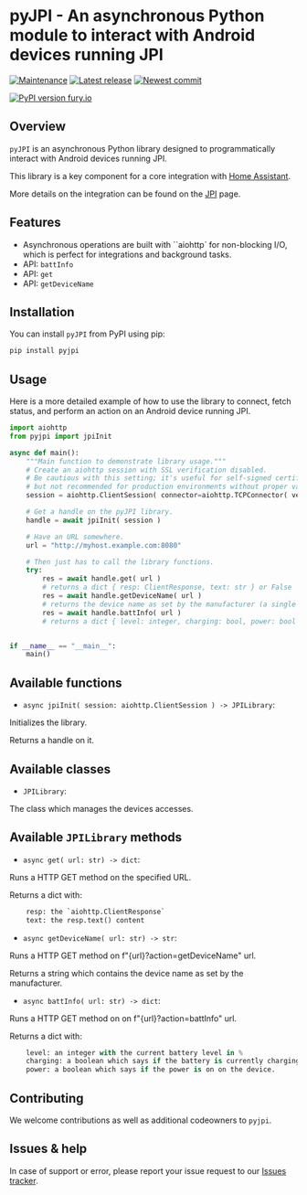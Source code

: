 # pyJPI - An asynchronous Python module to interact with Android devices running JPI

[![Maintenance](https://img.shields.io/badge/Maintained%3F-yes-green.svg)](https://github.com/trychlos/pyjpi)
[![Latest release](https://github.com/trychlos/pyjpi/workflows/Latest%20release/badge.svg)](https://github.com/trychlos/pyjpi/actions)
[![Newest commit](https://github.com/trychlos/pyjpi/workflows/Latest%20commit/badge.svg)](https://github.com/trychlos/pyjpi/actions)

[![PyPI version fury.io](https://badge.fury.io/py/pyjpi.svg)](https://pypi.python.org/pypi/pyjpi/)

<!--
[![CodeRabbit.ai is Awesome](https://img.shields.io/badge/AI-orange?label=CodeRabbit&color=orange&link=https%3A%2F%2Fcoderabbit.ai)](https://coderabbit.ai)
[![renovate maintained](https://img.shields.io/badge/maintained%20with-renovate-blue?logo=renovatebot)](https://github.com/compatech/python-airos/issues/8)

[![CodeFactor](https://www.codefactor.io/repository/github/compatech/python-airos/badge)](https://www.codefactor.io/repository/github/plugwise/python-airos)
[![codecov](https://codecov.io/gh/compatech/python-airos/graph/badge.svg?token=WI5K2IZWNS)](https://codecov.io/gh/compatech/python-airos)

[![Quality Gate Status](https://sonarcloud.io/api/project_badges/measure?project=CoMPaTech_python-airos&metric=alert_status)](https://sonarcloud.io/summary/new_code?id=CoMPaTech_python-airos)
[![Technical Debt](https://sonarcloud.io/api/project_badges/measure?project=CoMPaTech_python-airos&metric=sqale_index)](https://sonarcloud.io/summary/new_code?id=CoMPaTech_python-airos)
[![Code Smells](https://sonarcloud.io/api/project_badges/measure?project=CoMPaTech_python-airos&metric=code_smells)](https://sonarcloud.io/summary/new_code?id=CoMPaTech_python-airos)
-->

## Overview

`pyJPI` is an asynchronous Python library designed to programmatically interact with Android devices running JPI.

This library is a key component for a core integration with [Home Assistant](https://www.home-assistant.io).

More details on the integration can be found on the [JPI](https://www.home-assistant.io/integrations/jpi/) page.

## Features

- Asynchronous operations are built with ``aiohttp` for non-blocking I/O, which is perfect for integrations and background tasks.
- API: `battInfo`
- API: `get`
- API: `getDeviceName`

## Installation

You can install `pyJPI` from PyPI using pip:

```Bash
pip install pyjpi
```

## Usage

Here is a more detailed example of how to use the library to connect, fetch status, and perform an action on an Android device running JPI.

```Python
import aiohttp
from pyjpi import jpiInit

async def main():
    """Main function to demonstrate library usage."""
    # Create an aiohttp session with SSL verification disabled.
    # Be cautious with this setting; it's useful for self-signed certificates
    # but not recommended for production environments without proper validation.
    session = aiohttp.ClientSession( connector=aiohttp.TCPConnector( verify_ssl=False ))

    # Get a handle on the pyJPI library.
    handle = await jpiInit( session )

    # Have an URL somewhere.
    url = "http://myhost.example.com:8080"

    # Then just has to call the library functions.
    try:
        res = await handle.get( url )
        # returns a dict { resp: ClientResponse, text: str } or False
        res = await handle.getDeviceName( url )
        # returns the device name as set by the manufacturer (a single string) or False
        res = await handle.battInfo( url )
        # returns a dict { level: integer, charging: bool, power: bool }


if __name__ == "__main__":
    main()
```

## Available functions

- `async jpiInit( session: aiohttp.ClientSession ) -> JPILibrary`:

Initializes the library.

Returns a handle on it.

## Available classes

- `JPILibrary`:

The class which manages the devices accesses.

## Available `JPILibrary` methods

- `async get( url: str) -> dict`:

Runs a HTTP GET method on the specified URL.

Returns a dict with:

```Python
    resp: the `aiohttp.ClientResponse`
    text: the resp.text() content
```

- `async getDeviceName( url: str) -> str`:

Runs a HTTP GET method on f"{url}?action=getDeviceName" url.

Returns a string which contains the device name as set by the manufacturer.

- `async battInfo( url: str) -> dict`:

Runs a HTTP GET method on on f"{url}?action=battInfo" url.

Returns a dict with:

```Python
    level: an integer with the current battery level in %
    charging: a boolean which says if the battery is currently charging
    power: a boolean which says if the power is on on the device.
```

## Contributing

We welcome contributions as well as additional codeowners to `pyjpi`.

## Issues & help

In case of support or error, please report your issue request to our [Issues tracker](https://github.com/trychlos/pyjpi/issues).
